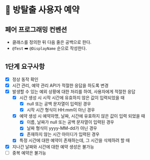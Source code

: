 # 🚪 방탈출 사용자 예약

## 페어 프로그래밍 컨벤션
- 클래스를 정의한 뒤 다음 줄은 공백으로 한다.
- `@Test` ➡️ `@DisplayName` 순으로 작성한다.

## 1단계 요구사항
- [x] 정상 동작 확인
- [x] 시간 관리, 예약 관리 API가 적절한 응답을 하도록 변경
- [x] 발생할 수 있는 예외 상황에 대한 처리를 하여, 사용자에게 적절한 응답
  - [x] 시간 생성 시 시작 시간에 유효하지 않은 값이 입력되었을 때
    - [x] null 또는 공백 문자열이 입력된 경우
    - [x] 시작 시간 형식이 HH:mm이 아닌 경우
  - [x] 예약 생성 시 예약자명, 날짜, 시간에 유효하지 않은 값이 입력 되었을 때
    - [x] 이름, 날짜가 null 또는 공백 문자열이 입력된 경우
    - [x] 날짜 형식이 yyyy-MM-dd가 아닌 경우
    - [x] 존재하지 않는 시간 아이디가 입력된 경우
  - [x] 특정 시간에 대한 예약이 존재하는데, 그 시간을 삭제하려 할 때
- [x] 지나간 날짜와 시간에 대한 예약 생성은 불가능
- [ ] 중복 예약은 불가능
